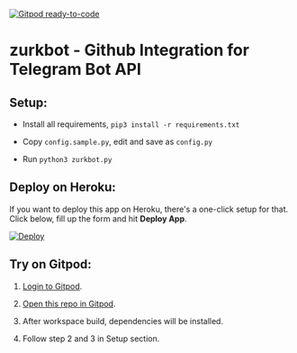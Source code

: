 [![Gitpod ready-to-code](https://img.shields.io/badge/Gitpod-ready--to--code-blue?logo=gitpod)](https://gitpod.io/#https://github.com/Edward69520/zurkbot)



# zurkbot - Github Integration for Telegram Bot API

## Setup:

- Install all requirements, `pip3 install -r requirements.txt`

- Copy `config.sample.py`, edit and save as `config.py`

- Run `python3 zurkbot.py`

## Deploy on Heroku:

If you want to deploy this app on Heroku, there's a one-click setup for that. Click below, fill up the form and hit **Deploy App**.

[![Deploy](https://www.herokucdn.com/deploy/button.svg)](https://heroku.com/deploy?template=https://github.com/Edward69520/zurkbot)

## Try on Gitpod:

1. [Login to Gitpod](https://gitpod.io/login).

2. [Open this repo in Gitpod](https://gitpod.io/#github.com/Edward69520/zurkbot).

3. After workspace build, dependencies will be installed.

4. Follow step 2 and 3 in Setup section.
